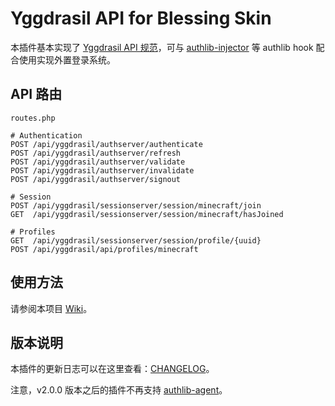 # Yggdrasil API for Blessing Skin

本插件基本实现了 [Yggdrasil API 规范](https://github.com/to2mbn/authlib-injector/wiki/Yggdrasil%E6%9C%8D%E5%8A%A1%E7%AB%AF%E6%8A%80%E6%9C%AF%E8%A7%84%E8%8C%83)，可与 [authlib-injector](https://github.com/to2mbn/authlib-injector) 等 authlib hook 配合使用实现外置登录系统。

## API 路由

```
routes.php

# Authentication
POST /api/yggdrasil/authserver/authenticate
POST /api/yggdrasil/authserver/refresh
POST /api/yggdrasil/authserver/validate
POST /api/yggdrasil/authserver/invalidate
POST /api/yggdrasil/authserver/signout

# Session
POST /api/yggdrasil/sessionserver/session/minecraft/join
GET  /api/yggdrasil/sessionserver/session/minecraft/hasJoined

# Profiles
GET  /api/yggdrasil/sessionserver/session/profile/{uuid}
POST /api/yggdrasil/api/profiles/minecraft
```

## 使用方法

请参阅本项目 [Wiki](https://github.com/printempw/yggdrasil-api/wiki)。

## 版本说明

本插件的更新日志可以在这里查看：[CHANGELOG](https://github.com/printempw/yggdrasil-api/blob/master/CHANGELOG.md)。

注意，v2.0.0 版本之后的插件不再支持 [authlib-agent](https://github.com/to2mbn/authlib-agent)。
